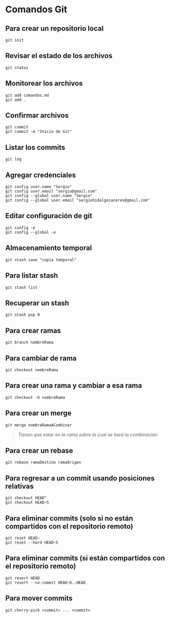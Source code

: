 # Comandos Git

## Para crear un repositorio local

```
git init
```

## Revisar el estado de los archivos

```
git status
```

## Monitorear los archivos

```
git add comandos.md
git add .
```

## Confirmar archivos

```
git commit
git commit -m "Inicio de Git"
```

## Listar los commits

```
git log
```

## Agregar credenciales

```
git config user.name "Sergio"
git config user.email "sergio@gmail.com"
git config --global user.name "Sergio"
git config --global user.email "sergiohidalgocaceres@gmail.com"
```

## Editar configuración de git

```
git config -e
git config --global -e
```

## Almacenamiento temporal

```
git stash save "copia temporal"
```

## Para listar stash

```
git stash list
```

## Recuperar un stash

```
git stash pop 0
```

## Para crear ramas

```
git branch nombreRama
```

## Para cambiar de rama

```
git checkout nombreRama
```

## Para crear una rama y cambiar a esa rama

```
git checkout -b nombreRama
```

## Para crear un merge

```
git merge nombreRamaACombinar
```

> _Tienen que estar en la rama sobre la cual se hará la combinación_

## Para crear un rebase

```
git rebase ramaDestino ramaOrigen
```

## Para regresar a un commit usando posiciones relativas

```
git checkout HEAD^
git checkout HEAD~5
```

## Para eliminar commits (solo si no están compartidos con el repositorio remoto)

```
git reset HEAD~
git reset --hard HEAD~5
```

## Para eliminar commits (si están compartidos con el repositorio remoto)

```
git revert HEAD
git revert --no-commit HEAD~6..HEAD
```

## Para mover commits

```
git cherry-pick <commit> ... <commit>
```
